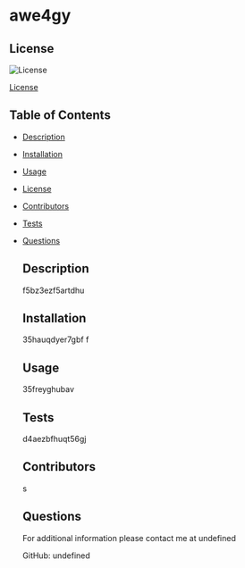 
# awe4gy
  
## License 

![License](https://img.shields.io/badge/License-MIT-yellow.svg)
  
[License](#license)
    
 ## Table of Contents
  
- [Description](#Description)

- [Installation](#Installation)

- [Usage](#Usage)

- [License](#License)

- [Contributors](#Contributors)

- [Tests](#Tests)

- [Questions](#Questions)
  
  ## Description
  
  f5bz3ezf5artdhu
  
  ## Installation
  
  35hauqdyer7gbf f
  
  ## Usage 
  
  35freyghubav
  
  
  ## Tests 
  
  d4aezbfhuqt56gj
  
  ## Contributors
  
  s
  
  ## Questions
  
  For additional information please contact me at undefined

  GitHub: undefined

  